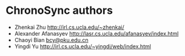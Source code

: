ChronoSync authors
==================

- Zhenkai Zhu         <http://irl.cs.ucla.edu/~zhenkai/>
- Alexander Afanasyev <http://lasr.cs.ucla.edu/afanasyev/index.html>
- Chaoyi Bian         <bcy@pku.edu.cn>
- Yingdi Yu           <http://irl.cs.ucla.edu/~yingdi/web/index.html>
